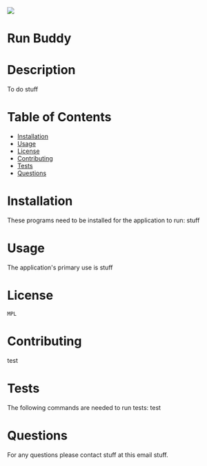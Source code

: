 
  <img src="https://img.shields.io/github/MPL/stuff/Run Buddy">

  
  # Run Buddy
  
  # Description  
  To do stuff

  # Table of Contents
  * [Installation](#installation)
  * [Usage](#usage)
  * [License](#license)
  * [Contributing](#contributing)
  * [Tests](#tests)
  * [Questions](#questions)

  # Installation
  These programs need to be installed for the application to run: 
  stuff

  # Usage
  The application's primary use is 
  stuff

  # License 
    MPL
  

  # Contributing  
  test

  # Tests
  The following commands are needed to run tests: 
  test

  # Questions
  For any questions please contact stuff at this email stuff.

